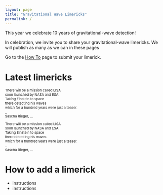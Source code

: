 ```yaml
---
layout: page
title: "Gravitational Wave Limericks"
permalink: /
---
```



<p>This year we celebrate 10 years of gravitational-wave detection!</p>

<p>In celebration, we invite you to share your gravitational-wave limericks. We will publish as many as we can in these pages</p>

<p>Go to the <a href="https://hannahm8.github.io/gwlimericks/how-to">How To</a> page to submit your limerick. 



<h1>Latest limericks</h1>

<p style="font-size:11px" style="color:green"> There will be a mission called LISA<br>
soon launched by NASA and ESA<br>
Taking Einstein to space<br>
there detecting his waves<br>
which for a hundred years were just a teaser.<br>
_ <br>
Sascha Rieger, ... <br>
</p>

<p style="font-size:11px" style="color:green"> There will be a mission called LISA<br>
soon launched by NASA and ESA<br>
Taking Einstein to space<br>
there detecting his waves<br>
which for a hundred years were just a teaser.<br>
_ <br>
Sascha Rieger, ... <br>
</p>

# How to add a limerick 

* instructions
* instructions 
